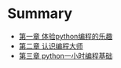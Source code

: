 # Summary

- [第一章 体验python编程的乐趣](./chapter_1.md)
- [第二章 认识编程大师](./chapter_2.md)
- [第三章 python一小时编程基础](./chapter_3.md)
